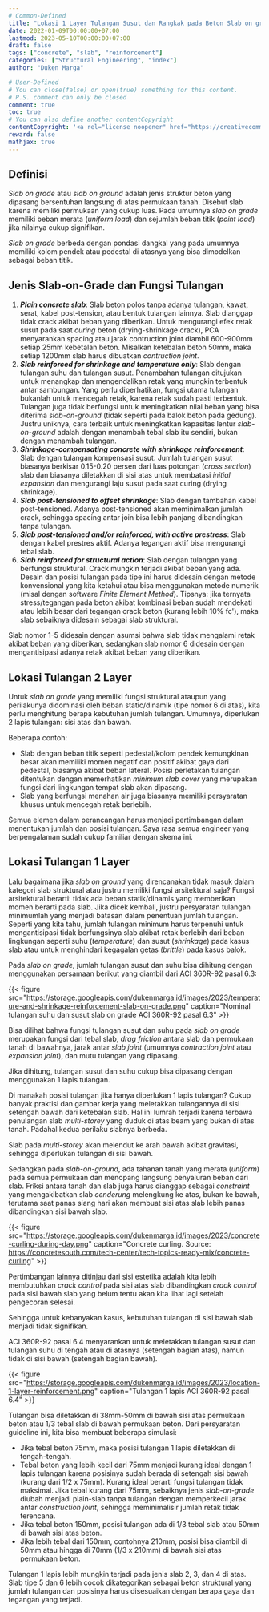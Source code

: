 ```yaml
---
# Common-Defined
title: "Lokasi 1 Layer Tulangan Susut dan Rangkak pada Beton Slab on grade"
date: 2022-01-09T00:00:00+07:00
lastmod: 2023-05-10T00:00:00+07:00
draft: false
tags: ["concrete", "slab", "reinforcement"]
categories: ["Structural Engineering", "index"]
author: "Duken Marga"

# User-Defined
# You can close(false) or open(true) something for this content.
# P.S. comment can only be closed
comment: true
toc: true
# You can also define another contentCopyright
contentCopyright: '<a rel="license noopener" href="https://creativecommons.org/licenses/by-nc-nd/4.0/" target="_blank">CC BY-NC-ND 4.0</a>'
reward: false
mathjax: true
---
```


## Definisi

*Slab on grade* atau *slab on ground* adalah jenis struktur beton yang dipasang bersentuhan langsung di atas permukaan tanah.
Disebut slab karena memiliki permukaan yang cukup luas. Pada umumnya *slab on grade* memiliki beban merata (*uniform load*) dan sejumlah beban titik (*point load*)
jika nilainya cukup signifikan.

*Slab on grade* berbeda dengan pondasi dangkal yang pada umumnya memiliki kolom pendek atau pedestal di atasnya yang bisa dimodelkan sebagai beban titik.

## Jenis Slab-on-Grade dan Fungsi Tulangan

1. ***Plain concrete slab***: Slab beton polos tanpa adanya tulangan, kawat, serat, kabel post-tension, atau bentuk tulangan lainnya. Slab dianggap tidak crack akibat beban yang diberikan.
   Untuk mengurangi efek retak susut pada saat *curing* beton (drying-shrinkage crack), PCA menyarankan spacing atau jarak contruction joint diambil 600-900mm setiap 25mm kebetalan beton.
   Misalkan ketebalan beton 50mm, maka setiap 1200mm slab harus dibuatkan *contruction joint*. 
2. ***Slab reinforced for shrinkage and temperature only***: Slab dengan tulangan suhu dan tulangan susut. Penambahan tulangan ditujukan untuk menangkap dan mengendalikan retak yang mungkin terbentuk antar sambungan.
   Yang perlu diperhatikan, fungsi utama tulangan bukanlah untuk mencegah retak, karena retak sudah pasti terbentuk. Tulangan juga tidak berfungsi untuk meningkatkan nilai beban yang bisa diterima *slab-on-ground* (tidak seperti pada balok beton pada gedung).
   Justru uniknya, cara terbaik untuk meningkatkan kapasitas lentur *slab-on-ground* adalah dengan menambah tebal slab itu sendiri, bukan dengan menambah tulangan.
3. ***Shrinkage-compensating concrete with shrinkage reinforcement***: Slab dengan tulangan kompensasi susut. Jumlah tulangan susut biasanya berkisar 0.15-0.20 persen dari luas potongan (*cross section*) slab
   dan biasanya diletakkan di sisi atas untuk membatasi *initial expansion* dan mengurangi laju susut pada saat curing (drying shrinkage).
4. ***Slab post-tensioned to offset shrinkage***: Slab dengan tambahan kabel post-tensioned. Adanya post-tensioned akan meminimalkan jumlah crack, sehingga spacing antar join bisa lebih panjang dibandingkan
   tanpa tulangan.
5. ***Slab post-tensioned and/or reinforced, with active prestress***: Slab dengan kabel prestres aktif. Adanya tegangan aktif bisa mengurangi tebal slab. 
6. ***Slab reinforced for structural action***: Slab dengan tulangan yang berfungsi struktural. Crack mungkin terjadi akibat beban yang ada. Desain dan posisi tulangan pada tipe ini harus
   didesain dengan metode konvensional yang kita ketahui atau bisa menggunakan metode numerik (misal dengan software *Finite Element Method*). Tipsnya: jika ternyata stress/tegangan pada beton akibat kombinasi
   beban sudah mendekati atau lebih besar dari tegangan crack beton (kurang lebih 10% fc'), maka slab sebaiknya didesain sebagai slab struktural.

Slab nomor 1-5 didesain dengan asumsi bahwa slab tidak mengalami retak akibat beban yang diberikan, sedangkan slab nomor 6 didesain dengan mengantisipasi adanya retak akibat beban yang diberikan.

## Lokasi Tulangan 2 Layer
Untuk *slab on grade* yang memiliki fungsi struktural ataupun yang perilakunya didominasi oleh beban static/dinamik (tipe nomor 6 di atas), kita perlu menghitung berapa kebutuhan jumlah tulangan. Umumnya, diperlukan 2 lapis tulangan: sisi atas dan bawah.

Beberapa contoh:
- Slab dengan beban titik seperti pedestal/kolom pendek kemungkinan besar akan memiliki momen negatif dan positif akibat gaya dari pedestal, biasanya akibat beban lateral. Posisi perletakan tulangan ditentukan dengan memerhatikan
*minimum slab cover* yang merupakan fungsi dari lingkungan tempat slab akan dipasang.
- Slab yang berfungsi menahan air juga biasanya memiliki persyaratan khusus untuk mencegah retak berlebih.

Semua elemen dalam perancangan harus menjadi pertimbangan dalam menentukan jumlah dan posisi tulangan. Saya rasa semua engineer yang berpengalaman sudah cukup familiar dengan skema ini.

## Lokasi Tulangan 1 Layer
Lalu bagaimana jika *slab on ground* yang direncanakan tidak masuk dalam kategori slab struktural atau justru memiliki fungsi arsitektural saja? Fungsi arsitektural berarti: tidak ada beban statik/dinamis yang memberikan momen berarti pada slab.
Jika dicek kembali, justru persyaratan tulangan minimumlah yang menjadi batasan dalam penentuan jumlah tulangan. Seperti yang kita tahu, jumlah tulangan minimum harus terpenuhi untuk mengantisipasi
tidak berfungsinya slab akibat retak berlebih dari beban lingkungan seperti suhu (*temperature*) dan susut (*shrinkage*) pada kasus slab atau untuk menghindari kegagalan getas (*brittle*) pada kasus balok.

Pada *slab on grade*, jumlah tulangan susut dan suhu bisa dihitung dengan menggunakan persamaan berikut yang diambil dari ACI 360R-92 pasal 6.3:

{{< figure src="https://storage.googleapis.com/dukenmarga.id/images/2023/temperature-and-shrinkage-reinforcement-slab-on-grade.png" caption="Nominal tulangan suhu dan susut slab on grade ACI 360R-92 pasal 6.3" >}}

Bisa dilihat bahwa fungsi tulangan susut dan suhu pada *slab on grade* merupakan fungsi dari tebal slab, *drag friction* antara slab dan permukaan tanah di bawahnya, jarak antar *slab joint*
(umumnya *contraction joint* atau *expansion joint*), dan mutu tulangan yang dipasang.

Jika dihitung, tulangan susut dan suhu cukup bisa dipasang dengan menggunakan 1 lapis tulangan.

Di manakah posisi tulangan jika hanya diperlukan 1 lapis tulangan? Cukup banyak praktisi dan gambar kerja yang meletakkan tulangannya di sisi setengah bawah dari ketebalan slab.
Hal ini lumrah terjadi karena terbawa penulangan slab *multi-storey* yang duduk di atas beam yang bukan di atas tanah. Padahal kedua perilaku slabnya berbeda.

Slab pada *multi-storey* akan melendut ke arah bawah akibat gravitasi, sehingga diperlukan tulangan di sisi bawah.

Sedangkan pada *slab-on-ground*, ada  tahanan tanah yang merata (*uniform*) pada semua permukaan
dan menopang langsung penyaluran beban dari slab. Friksi antara tanah dan slab juga harus dianggap sebagai *constraint* yang mengakibatkan slab *cenderung* melengkung ke atas, bukan ke bawah, terutama saat panas siang hari
akan membuat sisi atas slab lebih panas dibandingkan sisi bawah slab.

{{< figure src="https://storage.googleapis.com/dukenmarga.id/images/2023/concrete-curling-during-day.png" caption="Concrete curling. Source: https://concretesouth.com/tech-center/tech-topics-ready-mix/concrete-curling" >}}

Pertimbangan lainnya ditinjau dari sisi estetika adalah kita lebih membutuhkan *crack control* pada sisi atas slab
dibandingkan *crack control* pada sisi bawah slab yang belum tentu akan kita lihat lagi setelah pengecoran selesai.

Sehingga untuk kebanyakan kasus, kebutuhan tulangan di sisi bawah slab menjadi tidak signifikan.

ACI 360R-92 pasal 6.4 menyarankan untuk meletakkan tulangan susut dan tulangan suhu di tengah atau di atasnya (setengah bagian atas), namun tidak di sisi bawah (setengah bagian bawah).

{{< figure src="https://storage.googleapis.com/dukenmarga.id/images/2023/location-1-layer-reinforcement.png" caption="Tulangan 1 lapis ACI 360R-92 pasal 6.4" >}}

Tulangan bisa diletakkan di 38mm-50mm di bawah sisi atas permukaan beton atau 1/3 tebal slab di bawah permukaan beton. Dari persyaratan guideline ini, kita bisa membuat beberapa simulasi:
- Jika tebal beton 75mm, maka posisi tulangan 1 lapis diletakkan di tengah-tengah.
- Tebal beton yang lebih kecil dari 75mm menjadi kurang ideal dengan 1 lapis tulangan karena
  posisinya sudah berada di setengah sisi bawah (kurang dari 1/2 x 75mm). Kurang ideal berarti fungsi tulangan tidak maksimal. Jika tebal kurang dari 75mm, sebaiknya jenis *slab-on-grade*
  diubah menjadi plain-slab tanpa tulangan dengan memperkecil jarak antar *construction joint*, sehingga meminimalisir jumlah retak tidak terencana. 
- Jika tebal beton 150mm, posisi tulangan ada di 1/3 tebal slab atau 50mm di bawah sisi atas beton.
- Jika lebih tebal dari 150mm, contohnya 210mm, posisi bisa diambil di 50mm atau hingga di 70mm (1/3 x 210mm) di bawah sisi atas permukaan beton. 

Tulangan 1 lapis lebih mungkin terjadi pada jenis slab 2, 3, dan 4 di atas. Slab tipe 5 dan 6 lebih cocok dikategorikan sebagai beton struktural yang jumlah tulangan dan posisinya
harus disesuaikan dengan berapa gaya dan tegangan yang terjadi.